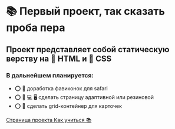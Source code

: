 # 📚 Первый проект, так сказать проба пера 

## Проект представляет собой статическую верству на 🔴 HTML и 🔵 CSS

### В дальнейшем планируется:
* ⭕️ 🧭  доработка фавиконок для safari 
* ⭕️ 📱  💻  🖥️ сделать страницу адаптивной или резиновой
* ⭕️ 📰  сделать grid-контейнер для карточек

[Страница проекта Как учиться 📚](https://navi113.github.io/p1_how_to_study/)